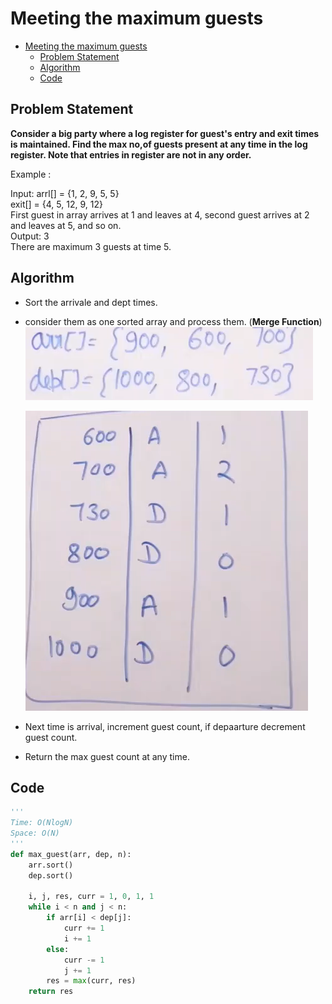 # Meeting the maximum guests
- [Meeting the maximum guests](#meeting-the-maximum-guests)
  - [Problem Statement](#problem-statement)
  - [Algorithm](#algorithm)
  - [Code](#code)

## Problem Statement 
**Consider a big party where a log register for guest's entry and exit times is maintained. Find the max no,of guests present at any time in the log register. Note that entries in register are not in any order.**

Example : 

Input: arrl[] = {1, 2, 9, 5, 5}  
       exit[] = {4, 5, 12, 9, 12}  
First guest in array arrives at 1 and leaves at 4, 
second guest arrives at 2 and leaves at 5, and so on.  
Output: 3  
There are maximum 3 guests at time 5. 

## Algorithm 
- Sort the arrivale and dept times.
- consider them as one sorted array and process them. (**Merge Function**)
 ![](Assets/2023-03-07-11-36-23.png)

  ![](Assets/2023-03-07-11-36-04.png)
- Next time is arrival, increment guest count, if depaarture decrement guest count.
- Return the max guest count at any time.

## Code 
```python
'''
Time: O(NlogN)
Space: O(N) 
'''
def max_guest(arr, dep, n):
    arr.sort()
    dep.sort()

    i, j, res, curr = 1, 0, 1, 1
    while i < n and j < n:
        if arr[i] < dep[j]:
            curr += 1
            i += 1
        else:
            curr -= 1
            j += 1
        res = max(curr, res)
    return res

```

  